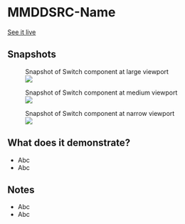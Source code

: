 # MMDDSRC-Name

[See it live](https://jfhector.github.io/cheat-sheets/code_examples/MMDDSRC-Name/index.html)

## Snapshots

<figure>
  <figcaption>Snapshot of Switch component at large viewport</figcaption>
  <img src="./snapshots/s01.png">
</figure>

<figure>
  <figcaption>Snapshot of Switch component at medium viewport</figcaption>
  <img src="./snapshots/s02.png">
</figure>

<figure>
  <figcaption>Snapshot of Switch component at narrow viewport</figcaption>
  <img src="./snapshots/s03.png">
</figure>

## What does it demonstrate?

* Abc
* Abc

## Notes

* Abc
* Abc
